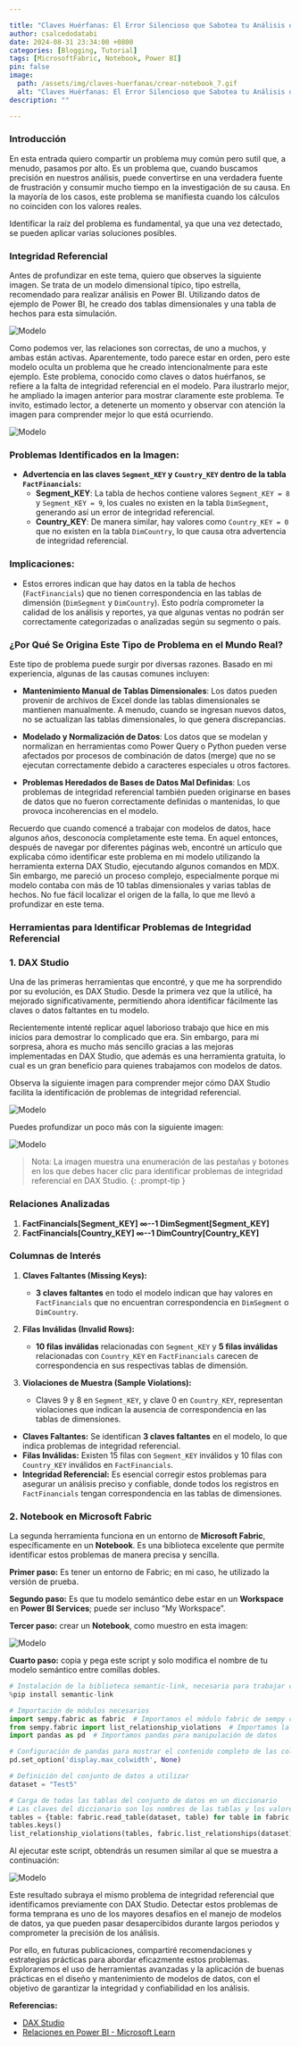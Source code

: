 ```yaml
---

title: "Claves Huérfanas: El Error Silencioso que Sabotea tu Análisis de Datos (Parte 1)"
author: csalcedodatabi
date: 2024-08-31 23:34:00 +0800
categories: [Blogging, Tutorial]
tags: [MicrosoftFabric, Notebook, Power BI]
pin: false
image: 
  path: /assets/img/claves-huerfanas/crear-notebook_7.gif
  alt: "Claves Huérfanas: El Error Silencioso que Sabotea tu Análisis de Datos"
description: ""

---
```

### Introducción

En esta entrada quiero compartir un problema muy común pero sutil que, a menudo, pasamos por alto. Es un problema que, cuando buscamos precisión en nuestros análisis, puede convertirse en una verdadera fuente de frustración y consumir mucho tiempo en la investigación de su causa. En la mayoría de los casos, este problema se manifiesta cuando los cálculos no coinciden con los valores reales.

Identificar la raíz del problema es fundamental, ya que una vez detectado, se pueden aplicar varias soluciones posibles.

### Integridad Referencial
Antes de profundizar en este tema, quiero que observes la siguiente imagen. Se trata de un modelo dimensional típico, tipo estrella, recomendado para realizar análisis en Power BI. Utilizando datos de ejemplo de Power BI, he creado dos tablas dimensionales y una tabla de hechos para esta simulación.

![Modelo](/assets/img/claves-huerfanas/imagen_1.PNG)

Como podemos ver, las relaciones son correctas, de uno a muchos, y ambas están activas. Aparentemente, todo parece estar en orden, pero este modelo oculta un problema que he creado intencionalmente para este ejemplo. Este problema, conocido como claves o datos huérfanos, se refiere a la falta de integridad referencial en el modelo.
Para ilustrarlo mejor, he ampliado la imagen anterior para mostrar claramente este problema. Te invito, estimado lector, a detenerte un momento y observar con atención la imagen para comprender mejor lo que está ocurriendo.

![Modelo](/assets/img/claves-huerfanas/imagen_2.PNG)

### Problemas Identificados en la Imagen:

- **Advertencia en las claves `Segment_KEY` y `Country_KEY` dentro de la tabla `FactFinancials`:**
    - **Segment_KEY**: La tabla de hechos contiene valores `Segment_KEY = 8` y `Segment_KEY = 9`, los cuales no existen en la tabla `DimSegment`, generando así un error de integridad referencial.
    - **Country_KEY**: De manera similar, hay valores como `Country_KEY = 0` que no existen en la tabla `DimCountry`, lo que causa otra advertencia de integridad referencial.

### Implicaciones:

- Estos errores indican que hay datos en la tabla de hechos (`FactFinancials`) que no tienen correspondencia en las tablas de dimensión (`DimSegment` y `DimCountry`). Esto podría comprometer la calidad de los análisis y reportes, ya que algunas ventas no podrán ser correctamente categorizadas o analizadas según su segmento o país.

### **¿Por Qué Se Origina Este Tipo de Problema en el Mundo Real?**

Este tipo de problema puede surgir por diversas razones. Basado en mi experiencia, algunas de las causas comunes incluyen:

- **Mantenimiento Manual de Tablas Dimensionales**:
   Los datos pueden provenir de archivos de Excel donde las tablas dimensionales se mantienen manualmente. A menudo, cuando se ingresan nuevos datos, no se actualizan las tablas dimensionales, lo que genera discrepancias.

- **Modelado y Normalización de Datos**:
   Los datos que se modelan y normalizan en herramientas como Power Query o Python pueden verse afectados por procesos de combinación de datos (merge) que no se ejecutan correctamente debido a caracteres especiales u otros factores.

- **Problemas Heredados de Bases de Datos Mal Definidas**:
   Los problemas de integridad referencial también pueden originarse en bases de datos que no fueron correctamente definidas o mantenidas, lo que provoca incoherencias en el modelo.

Recuerdo que cuando comencé a trabajar con modelos de datos, hace algunos años, desconocía completamente este tema. En aquel entonces, después de navegar por diferentes páginas web, encontré un artículo que explicaba cómo identificar este problema en mi modelo utilizando la herramienta externa DAX Studio, ejecutando algunos comandos en MDX. Sin embargo, me pareció un proceso complejo, especialmente porque mi modelo contaba con más de 10 tablas dimensionales y varias tablas de hechos. No fue fácil localizar el origen de la falla, lo que me llevó a profundizar en este tema.

### **Herramientas para Identificar Problemas de Integridad Referencial**

### **1. DAX Studio**

Una de las primeras herramientas que encontré, y que me ha sorprendido por su evolución, es DAX Studio. Desde la primera vez que la utilicé, ha mejorado significativamente, permitiendo ahora identificar fácilmente las claves o datos faltantes en tu modelo. 

Recientemente intenté replicar aquel laborioso trabajo que hice en mis inicios para demostrar lo complicado que era. Sin embargo, para mi sorpresa, ahora es mucho más sencillo gracias a las mejoras implementadas en DAX Studio, que además es una herramienta gratuita, lo cual es un gran beneficio para quienes trabajamos con modelos de datos.

Observa la siguiente imagen para comprender mejor cómo DAX Studio facilita la identificación de problemas de integridad referencial.
 
![Modelo](/assets/img/claves-huerfanas/imagen_3.PNG)

Puedes profundizar un poco más con la siguiente imagen:
 
![Modelo](/assets/img/claves-huerfanas/imagen_4.PNG)

>Nota: La imagen muestra una enumeración de las pestañas y botones en los que debes hacer clic para identificar problemas de integridad referencial en DAX Studio.
{: .prompt-tip }

### Relaciones Analizadas

1. **FactFinancials[Segment_KEY] ∞--1 DimSegment[Segment_KEY]**
2. **FactFinancials[Country_KEY] ∞--1 DimCountry[Country_KEY]**

### Columnas de Interés

1. **Claves Faltantes (Missing Keys):**
   - **3 claves faltantes** en todo el modelo indican que hay valores en `FactFinancials` que no encuentran correspondencia en `DimSegment` o `DimCountry`.

2. **Filas Inválidas (Invalid Rows):**
   - **10 filas inválidas** relacionadas con `Segment_KEY` y **5 filas inválidas** relacionadas con `Country_KEY` en `FactFinancials` carecen de correspondencia en sus respectivas tablas de dimensión.

3. **Violaciones de Muestra (Sample Violations):**
   - Claves 9 y 8 en `Segment_KEY`, y clave 0 en `Country_KEY`, representan violaciones que indican la ausencia de correspondencia en las tablas de dimensiones.



- **Claves Faltantes:** Se identifican **3 claves faltantes** en el modelo, lo que indica problemas de integridad referencial.
- **Filas Inválidas:** Existen 15 filas con `Segment_KEY` inválidos y 10 filas con `Country_KEY` inválidos en `FactFinancials`.
- **Integridad Referencial:** Es esencial corregir estos problemas para asegurar un análisis preciso y confiable, donde todos los registros en `FactFinancials` tengan correspondencia en las tablas de dimensiones.

### **2. Notebook en Microsoft Fabric**

La segunda herramienta funciona en un entorno de **Microsoft Fabric**, específicamente en un **Notebook**. Es una biblioteca excelente que permite identificar estos problemas de manera precisa y sencilla.

**Primer paso:** Es tener un entorno de Fabric; en mi caso, he utilizado la versión de prueba.

**Segundo paso:** Es que tu modelo semántico debe estar en un **Workspace** en **Power BI Services**; puede ser incluso “My Workspace”.

**Tercer paso:** crear un **Notebook**, como muestro en esta imagen:

![Modelo](/assets/img/claves-huerfanas/crear-notebook_7.gif)

**Cuarto paso:** copia y pega este script y solo modifica el nombre de tu modelo semántico entre comillas dobles.
 
```python
# Instalación de la biblioteca semantic-link, necesaria para trabajar con relaciones semánticas en Microsoft Fabric
%pip install semantic-link

# Importación de módulos necesarios
import sempy.fabric as fabric  # Importamos el módulo fabric de sempy con un alias para facilitar su uso
from sempy.fabric import list_relationship_violations  # Importamos la función para listar violaciones de relaciones entre tablas
import pandas as pd  # Importamos pandas para manipulación de datos

# Configuración de pandas para mostrar el contenido completo de las columnas sin truncar
pd.set_option('display.max_colwidth', None)

# Definición del conjunto de datos a utilizar
dataset = "Test5"

# Carga de todas las tablas del conjunto de datos en un diccionario
# Las claves del diccionario son los nombres de las tablas y los valores son los datos de las tablas
tables = {table: fabric.read_table(dataset, table) for table in fabric.list_tables(dataset)['Name']}
tables.keys()
list_relationship_violations(tables, fabric.list_relationships(dataset))

```

Al ejecutar este script, obtendrás un resumen similar al que se muestra a continuación:

![Modelo](/assets/img/claves-huerfanas/imagen_8.png)

Este resultado subraya el mismo problema de integridad referencial que identificamos previamente con DAX Studio. Detectar estos problemas de forma temprana es uno de los mayores desafíos en el manejo de modelos de datos, ya que pueden pasar desapercibidos durante largos periodos y comprometer la precisión de los análisis.

Por ello, en futuras publicaciones, compartiré recomendaciones y estrategias prácticas para abordar eficazmente estos problemas. Exploraremos el uso de herramientas avanzadas y la aplicación de buenas prácticas en el diseño y mantenimiento de modelos de datos, con el objetivo de garantizar la integridad y confiabilidad en los análisis.

**Referencias:**
- [DAX Studio](https://daxstudio.org/)
- [Relaciones en Power BI - Microsoft Learn](https://learn.microsoft.com/en-us/fabric/data-science/tutorial-power-bi-relationships)




